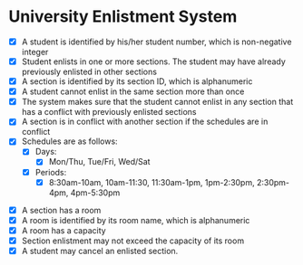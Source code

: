 # University Enlistment System

- [X] A student is identified by his/her student number, which is non-negative integer
- [X] Student enlists in one or more sections. The student may have already previously enlisted in other sections
- [X] A section is identified by its section ID, which is alphanumeric
- [X] A student cannot enlist in the same section more than once
- [X] The system makes sure that the student cannot enlist in any section that has a conflict with previously enlisted sections
- [X] A section is in conflict with another section if the schedules are in conflict
- [X] Schedules are as follows:
  - [X] Days:
    - [X] Mon/Thu, Tue/Fri, Wed/Sat
  - [X] Periods:
    - [X] 8:30am-10am, 10am-11:30, 11:30am-1pm, 1pm-2:30pm, 2:30pm-4pm, 4pm-5:30pm

* [X] A section has a room
* [X] A room is identified by its room name, which is alphanumeric
* [X] A room has a capacity
* [X] Section enlistment may not exceed the capacity of its room
* [X] A student may cancel an enlisted section.
